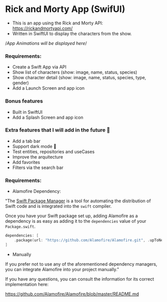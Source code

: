 # Rick and Morty App (SwifUI)

- This is an app using the Rick and Morty API: https://rickandmortyapi.com/ 
- Written in SwiftUI to display the characters from the show.

/*App Animations will be displayed here*/


###  Requirements:

- Create a Swift App via API
- Show list of characters (show: image, name, status, species)
- Show character detail (show: image, name, status, species, type, gender)
- Add a Launch Screen and app icon

###  Bonus features

- Built in SwiftUI
- Add a Splash Screen and app icon

###  Extra features that I will add in the future 🚀

- Add a tab bar
- Support dark mode 🌙
- Test entities, repositories and useCases
- Improve the arquitecture
- Add favorites 
- Filters via the search bar


###  Requirements:

- Alamofire Dependency:

"The [Swift Package Manager](https://swift.org/package-manager/) is a tool for automating the distribution of Swift code and is integrated into the `swift` compiler. 

Once you have your Swift package set up, adding Alamofire as a dependency is as easy as adding it to the `dependencies` value of your `Package.swift`.

```swift
dependencies: [
    .package(url: "https://github.com/Alamofire/Alamofire.git", .upToNextMajor(from: "5.6.1"))
]
```

- Manually

If you prefer not to use any of the aforementioned dependency managers, you can integrate Alamofire into your project manually."

If you have any questions, you can consult the information for its correct implementation here:

https://github.com/Alamofire/Alamofire/blob/master/README.md





